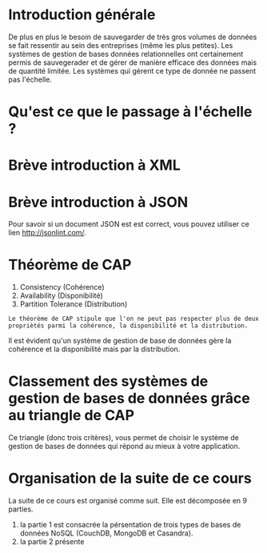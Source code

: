 # Introduction générale


De plus en plus le besoin de sauvegarder de très gros volumes de données se fait ressentir au sein des entreprises (même les plus petites). Les systèmes de gestion de bases données relationnelles ont certainement permis de sauvegerader et de gérer de manière efficace des données mais de quantité limitée. Les systèmes qui gèrent ce type de donnée ne passent pas l'échelle. 

# Qu'est ce que le passage à l'échelle ? 

# Brève introduction à XML 


# Brève introduction à JSON

Pour savoir si un document JSON est est correct, vous pouvez utiliser ce lien http://jsonlint.com/. 



# Théorème de CAP 

1. Consistency (Cohérence)
2. Availability (Disponibilité)
3. Partition Tolerance (Distribution)


``Le théorème de CAP stipule que l'on ne peut pas respecter plus de deux propriètés parmi la cohérence, la disponibilité et la distribution.``

Il est évident qu'un système de gestion de base de données gère la cohérence et la disponibilité mais par la distribution. 

# Classement des systèmes de gestion de bases de données grâce au triangle de CAP

Ce triangle (donc trois critères), vous permet de choisir le système de gestion de bases de données qui répond au mieux à votre application. 

# Organisation de la suite de ce cours
La suite de ce cours est organisé comme suit.  Elle est décomposée en 9 parties. 

1. la partie 1 est consacrée la pérsentation de trois types de bases de données NoSQL (CouchDB, MongoDB et Casandra). 
2. la partie 2 présente  
